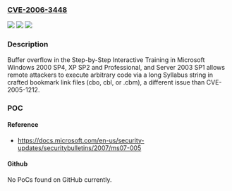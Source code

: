 ### [CVE-2006-3448](https://cve.mitre.org/cgi-bin/cvename.cgi?name=CVE-2006-3448)
![](https://img.shields.io/static/v1?label=Product&message=n%2Fa&color=blue)
![](https://img.shields.io/static/v1?label=Version&message=n%2Fa&color=blue)
![](https://img.shields.io/static/v1?label=Vulnerability&message=n%2Fa&color=brighgreen)

### Description

Buffer overflow in the Step-by-Step Interactive Training in Microsoft Windows 2000 SP4, XP SP2 and Professional, and Server 2003 SP1 allows remote attackers to execute arbitrary code via a long Syllabus string in crafted bookmark link files (cbo, cbl, or .cbm), a different issue than CVE-2005-1212.

### POC

#### Reference
- https://docs.microsoft.com/en-us/security-updates/securitybulletins/2007/ms07-005

#### Github
No PoCs found on GitHub currently.

